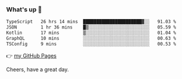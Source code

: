 ### What's up 👋

<!--START_SECTION:waka-->

```txt
TypeScript   26 hrs 14 mins  ██████████████████████▓░░   91.03 %
JSON         1 hr 36 mins    █▒░░░░░░░░░░░░░░░░░░░░░░░   05.59 %
Kotlin       17 mins         ▒░░░░░░░░░░░░░░░░░░░░░░░░   01.04 %
GraphQL      10 mins         ░░░░░░░░░░░░░░░░░░░░░░░░░   00.63 %
TSConfig     9 mins          ░░░░░░░░░░░░░░░░░░░░░░░░░   00.53 %
```

<!--END_SECTION:waka-->

👉 [my GitHub Pages](https://ykzhukian.github.io)

Cheers, have a great day.

